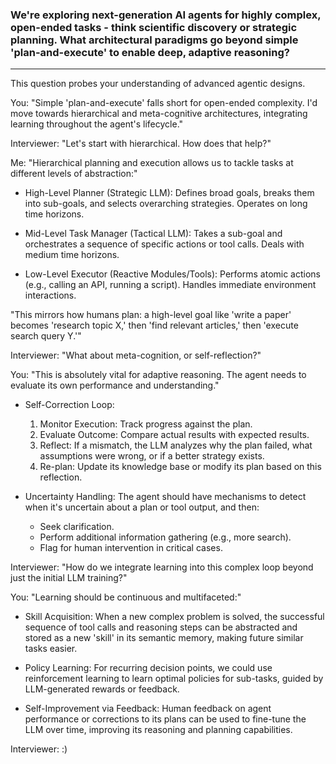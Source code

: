 ### We're exploring next-generation AI agents for highly complex, open-ended tasks - think scientific discovery or strategic planning. What architectural paradigms go beyond simple 'plan-and-execute' to enable deep, adaptive reasoning?
---

This question probes your understanding of advanced agentic designs.

You: "Simple 'plan-and-execute' falls short for open-ended complexity. I'd move towards hierarchical and meta-cognitive architectures, integrating learning throughout the agent's lifecycle."

Interviewer: "Let's start with hierarchical. How does that help?"

Me: "Hierarchical planning and execution allows us to tackle tasks at different levels of abstraction:"

- High-Level Planner (Strategic LLM): Defines broad goals, breaks them into sub-goals, and selects overarching strategies. Operates on long time horizons.

- Mid-Level Task Manager (Tactical LLM): Takes a sub-goal and orchestrates a sequence of specific actions or tool calls. Deals with medium time horizons.

- Low-Level Executor (Reactive Modules/Tools): Performs atomic actions (e.g., calling an API, running a script). Handles immediate environment interactions.

"This mirrors how humans plan: a high-level goal like 'write a paper' becomes 'research topic X,' then 'find relevant articles,' then 'execute search query Y.'"

Interviewer: "What about meta-cognition, or self-reflection?"

You: "This is absolutely vital for adaptive reasoning. The agent needs to evaluate its own performance and understanding."

- Self-Correction Loop:
   1. Monitor Execution: Track progress against the plan.
   2. Evaluate Outcome: Compare actual results with expected results.
   3. Reflect: If a mismatch, the LLM analyzes why the plan failed, what assumptions were wrong, or if a better strategy exists.
   4. Re-plan: Update its knowledge base or modify its plan based on this reflection.

- Uncertainty Handling: The agent should have mechanisms to detect when it's uncertain about a plan or tool output, and then:
  - Seek clarification.
  - Perform additional information gathering (e.g., more search).
  - Flag for human intervention in critical cases.

Interviewer: "How do we integrate learning into this complex loop beyond just the initial LLM training?"

You: "Learning should be continuous and multifaceted:"

- Skill Acquisition: When a new complex problem is solved, the successful sequence of tool calls and reasoning steps can be abstracted and stored as a new 'skill' in its semantic memory, making future similar tasks easier.

- Policy Learning: For recurring decision points, we could use reinforcement learning to learn optimal policies for sub-tasks, guided by LLM-generated rewards or feedback.

- Self-Improvement via Feedback: Human feedback on agent performance or corrections to its plans can be used to fine-tune the LLM over time, improving its reasoning and planning capabilities.

Interviewer: :)
